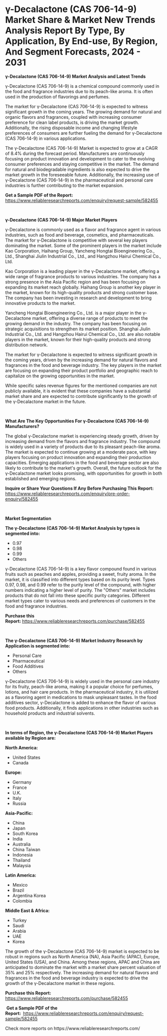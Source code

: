 <p><h1>γ-Decalactone (CAS 706-14-9) Market Share & Market New Trends Analysis Report By Type, By Application, By End-use, By Region, And Segment Forecasts, 2024 - 2031</h1></p><p><strong>γ-Decalactone (CAS 706-14-9) Market Analysis and Latest Trends</strong></p>
<p><p>γ-Decalactone (CAS 706-14-9) is a chemical compound commonly used in the food and fragrance industries due to its peach-like aroma. It is often used in the production of flavorings and perfumes.</p><p>The market for γ-Decalactone (CAS 706-14-9) is expected to witness significant growth in the coming years. The growing demand for natural and organic flavors and fragrances, coupled with increasing consumer preference for clean label products, is driving the market growth. Additionally, the rising disposable income and changing lifestyle preferences of consumers are further fueling the demand for γ-Decalactone (CAS 706-14-9) in various applications.</p><p>The γ-Decalactone (CAS 706-14-9) Market is expected to grow at a CAGR of 8.4% during the forecast period. Manufacturers are continuously focusing on product innovation and development to cater to the evolving consumer preferences and staying competitive in the market. The demand for natural and biodegradable ingredients is also expected to drive the market growth in the foreseeable future. Additionally, the increasing use of γ-Decalactone (CAS 706-14-9) in the pharmaceutical and personal care industries is further contributing to the market expansion.</p></p>
<p><strong>Get a Sample PDF of the Report:&nbsp;</strong> <a href="https://www.reliableresearchreports.com/enquiry/request-sample/582455">https://www.reliableresearchreports.com/enquiry/request-sample/582455</a></p>
<p>&nbsp;</p>
<p><strong>γ-Decalactone (CAS 706-14-9) Major Market Players</strong></p>
<p><p>γ-Decalactone is commonly used as a flavor and fragrance agent in various industries, such as food and beverage, cosmetics, and pharmaceuticals. The market for γ-Decalactone is competitive with several key players dominating the market. Some of the prominent players in the market include Kao Corporation, Haihang Group, Yancheng Hongtai Bioengineering Co., Ltd., Shanghai Jiulin Industrial Co., Ltd., and Hangzhou Hairui Chemical Co., Ltd.</p><p>Kao Corporation is a leading player in the γ-Decalactone market, offering a wide range of fragrance products to various industries. The company has a strong presence in the Asia Pacific region and has been focusing on expanding its market reach globally. Haihang Group is another key player in the market, known for its high-quality products and strong customer base. The company has been investing in research and development to bring innovative products to the market.</p><p>Yancheng Hongtai Bioengineering Co., Ltd. is a major player in the γ-Decalactone market, offering a diverse range of products to meet the growing demand in the industry. The company has been focusing on strategic acquisitions to strengthen its market position. Shanghai Jiulin Industrial Co., Ltd. and Hangzhou Hairui Chemical Co., Ltd. are also notable players in the market, known for their high-quality products and strong distribution network.</p><p>The market for γ-Decalactone is expected to witness significant growth in the coming years, driven by the increasing demand for natural flavors and fragrances in the food and beverage industry. The key players in the market are focusing on expanding their product portfolio and geographic reach to capitalize on the growing opportunities in the market.</p><p>While specific sales revenue figures for the mentioned companies are not publicly available, it is evident that these companies have a substantial market share and are expected to contribute significantly to the growth of the γ-Decalactone market in the future.</p></p>
<p>&nbsp;</p>
<p><strong>What Are The Key Opportunities For γ-Decalactone (CAS 706-14-9) Manufacturers?</strong></p>
<p><p>The global γ-Decalactone market is experiencing steady growth, driven by increasing demand from the flavors and fragrance industry. The compound is widely used in a variety of products due to its pleasant peach-like aroma. The market is expected to continue growing at a moderate pace, with key players focusing on product innovation and expanding their production capacities. Emerging applications in the food and beverage sector are also likely to contribute to the market's growth. Overall, the future outlook for the γ-Decalactone market looks promising, with opportunities for growth in both established and emerging regions.</p></p>
<p><strong>Inquire or Share Your Questions If Any Before Purchasing This Report:</strong> <a href="https://www.reliableresearchreports.com/enquiry/pre-order-enquiry/582455">https://www.reliableresearchreports.com/enquiry/pre-order-enquiry/582455</a></p>
<p>&nbsp;</p>
<p><strong>Market Segmentation</strong></p>
<p><strong>The γ-Decalactone (CAS 706-14-9) Market Analysis by types is segmented into:</strong></p>
<p><ul><li>0.97</li><li>0.98</li><li>0.99</li><li>Others</li></ul></p>
<p><p>γ-Decalactone (CAS 706-14-9) is a key flavor compound found in various fruits such as peaches and apples, providing a sweet, fruity aroma. In the market, it is classified into different types based on its purity level. Types 0.97, 0.98, and 0.99 refer to the purity level of the compound, with higher numbers indicating a higher level of purity. The "Others" market includes products that do not fall into these specific purity categories. Different market types cater to various needs and preferences of customers in the food and fragrance industries.</p></p>
<p><strong>Purchase this Report:&nbsp;</strong><a href="https://www.reliableresearchreports.com/purchase/582455">https://www.reliableresearchreports.com/purchase/582455</a></p>
<p>&nbsp;</p>
<p><strong>The γ-Decalactone (CAS 706-14-9) Market Industry Research by Application is segmented into:</strong></p>
<p><ul><li>Personal Care</li><li>Pharmaceutical</li><li>Food Additives</li><li>Others</li></ul></p>
<p><p>γ-Decalactone (CAS 706-14-9) is widely used in the personal care industry for its fruity, peach-like aroma, making it a popular choice for perfumes, lotions, and hair care products. In the pharmaceutical industry, it is utilized as a flavoring agent in medications to mask unpleasant tastes. In the food additives sector, γ-Decalactone is added to enhance the flavor of various food products. Additionally, it finds applications in other industries such as household products and industrial solvents.</p></p>
<p>&nbsp;</p>
<p><strong>In terms of Region, the γ-Decalactone (CAS 706-14-9) Market Players available by Region are:</strong></p>
<p>
    <p> <strong> North America: </strong>
        <ul>
            <li>United States</li>
            <li>Canada</li>
        </ul>
        </p> 
    <p> <strong> Europe: </strong>
        <ul>
            <li>Germany</li>
            <li>France</li>
            <li>U.K.</li>
            <li>Italy</li>
            <li>Russia</li>
        </ul>
        </p> 
    <p> <strong> Asia-Pacific: </strong>
        <ul>
            <li>China</li>
            <li>Japan</li>
            <li>South Korea</li>
            <li>India</li>
            <li>Australia</li>
            <li>China Taiwan</li>
            <li>Indonesia</li>
            <li>Thailand</li>
            <li>Malaysia</li>
        </ul>
        </p> 
    <p> <strong> Latin America: </strong>
        <ul>
            <li>Mexico</li>
            <li>Brazil</li>
            <li>Argentina Korea</li>
            <li>Colombia</li>
        </ul>
        </p> 
    <p> <strong> Middle East & Africa: </strong>
        <ul>
            <li>Turkey</li>
            <li>Saudi</li>
            <li>Arabia</li>
            <li>UAE</li>
            <li>Korea</li>
        </ul>
    </p>
    </p>
<p><p>The growth of the γ-Decalactone (CAS 706-14-9) market is expected to be robust in regions such as North America (NA), Asia Pacific (APAC), Europe, United States (USA), and China. Among these regions, APAC and China are anticipated to dominate the market with a market share percent valuation of 35% and 25% respectively. The increasing demand for natural flavors and fragrances in the food and beverage industry is expected to drive the growth of the γ-Decalactone market in these regions.</p></p>
<p><strong>Purchase this Report: </strong><a href="https://www.reliableresearchreports.com/purchase/582455">https://www.reliableresearchreports.com/purchase/582455</a></p>
<p>&nbsp;<strong>Get a Sample PDF of the Report:&nbsp;&nbsp;</strong><a href="https://www.reliableresearchreports.com/enquiry/request-sample/582455">https://www.reliableresearchreports.com/enquiry/request-sample/582455</a></p>
<p><strong></strong></p>
<p>Check more reports on https://www.reliableresearchreports.com/</p>